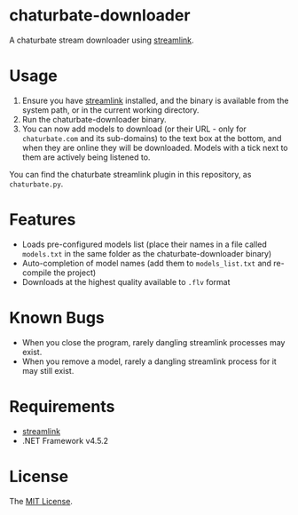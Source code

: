 chaturbate-downloader
========

A chaturbate stream downloader using [streamlink](https://github.com/streamlink/streamlink).

# Usage
1. Ensure you have [streamlink](https://github.com/streamlink/streamlink) installed, and the binary is available from the system path, or in the current working directory.
2. Run the chaturbate-downloader binary.
3. You can now add models to download (or their URL - only for `chaturbate.com` and its sub-domains) to the text box at the bottom, and when they are online they will be downloaded.
   Models with a tick next to them are actively being listened to.

You can find the chaturbate streamlink plugin in this repository, as `chaturbate.py`.

# Features
* Loads pre-configured models list (place their names in a file called `models.txt` in the same folder as  the chaturbate-downloader binary)
* Auto-completion of model names (add them to `models_list.txt` and re-compile the project)
* Downloads at the highest quality available to `.flv` format

# Known Bugs
* When you close the program, rarely dangling streamlink processes may exist.
* When you remove a model, rarely a dangling streamlink process for it may still exist.

# Requirements
* [streamlink](https://github.com/streamlink/streamlink)
* .NET Framework v4.5.2

# License
The [MIT License](LICENSE).
